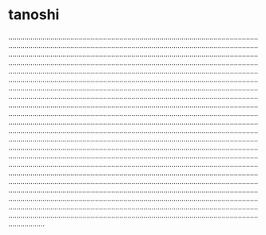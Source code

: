 # tanoshi
..........................................................................................................................................................................................................................................................................................................................................................................................................................................................................................................................................................................................................................................................................................................................................................................................................................................................................................................................................................................................................................................................................................................................................................................................................................................................................................................................................................................................................................................................................................................................................................................................................................................................................................................................................................................................................................................................................................................................................................................................................................................................................................................................................................................................................................................................................................................................................................................................................................................................................................................................................................................................................................................................................................................................................................................................................................................................
